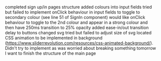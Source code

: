 completed sign up/in pages structure
added colours into input fields
tried but failed to implement onClick behaviour in input fields to toggle to secondary colour (see line 51 of SignIn component) 
would like onClick behaviour to toggle to the 2nd colour and appear in a strong colour and then have 250ms transition to 25% opacity
added ease-in/out transition delay to buttons
changed svg
tried but failed to adjust size of svg
located CSS animation to be implemented in background (https://www.sliderrevolution.com/resources/css-animated-background/). Didn't try to implement as was worried about breaking something
tomorrow I want to finish the structure of the main page
